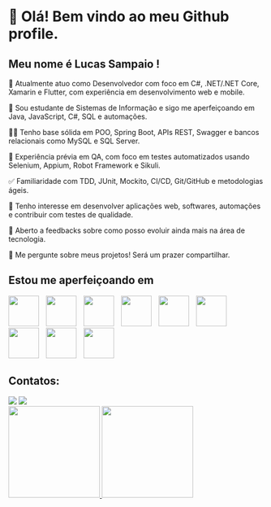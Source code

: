 # 👋 Olá! Bem vindo ao meu Github profile.
## Meu nome é Lucas Sampaio !


🔭 Atualmente atuo como Desenvolvedor com foco em C#, .NET/.NET Core, Xamarin e Flutter, com experiência em desenvolvimento web e mobile.

🌱 Sou estudante de Sistemas de Informação e sigo me aperfeiçoando em Java, JavaScript, C#, SQL e automações.

👨‍💻 Tenho base sólida em POO, Spring Boot, APIs REST, Swagger e bancos relacionais como MySQL e SQL Server.

🧪 Experiência prévia em QA, com foco em testes automatizados usando Selenium, Appium, Robot Framework e Sikuli.

✅ Familiaridade com TDD, JUnit, Mockito, CI/CD, Git/GitHub e metodologias ágeis.

🚀 Tenho interesse em desenvolver aplicações web, softwares, automações e contribuir com testes de qualidade.

🤝 Aberto a feedbacks sobre como posso evoluir ainda mais na área de tecnologia.

💬 Me pergunte sobre meus projetos! Será um prazer compartilhar.
## Estou me aperfeiçoando em
<img src="https://cdn.jsdelivr.net/gh/devicons/devicon/icons/git/git-original-wordmark.svg" width="60" height="60" style="margin-right: 10px;"/> <img src="https://cdn.jsdelivr.net/gh/devicons/devicon/icons/github/github-original-wordmark.svg" width="60" height="60" style="margin-right: 10px;"/> <img src="https://cdn.jsdelivr.net/gh/devicons/devicon/icons/javascript/javascript-original.svg" width="60" height="60" style="margin-right: 10px;"/> <img src="https://cdn.jsdelivr.net/gh/devicons/devicon/icons/java/java-original-wordmark.svg" width="60" height="60" style="margin-right: 10px;"/> <img src="https://cdn.jsdelivr.net/gh/devicons/devicon/icons/spring/spring-original-wordmark.svg" width="60" height="60" style="margin-right: 10px;"/> <img src="https://cdn.jsdelivr.net/gh/devicons/devicon/icons/csharp/csharp-original.svg" width="60" height="60" style="margin-right: 10px;"/> <img src="https://cdn.jsdelivr.net/gh/devicons/devicon/icons/flutter/flutter-original.svg" width="60" height="60" style="margin-right: 10px;"/> <img src="https://cdn.jsdelivr.net/gh/devicons/devicon/icons/mysql/mysql-original-wordmark.svg" width="60" height="60" style="margin-right: 10px;"/> <img src="https://cdn.jsdelivr.net/gh/devicons/devicon/icons/microsoftsqlserver/microsoftsqlserver-plain-wordmark.svg" width="60" height="60" style="margin-right: 10px;"/>


          
          
## Contatos:

<div>
<a href = "mailto:lukasrocha0402@gmail.com"><img src="https://img.shields.io/badge/Gmail-D14836?style=for-the-badge&logo=gmail&logoColor=white" target="_blank"></a>
<a href="https://www.linkedin.com/in/lucas-rocha-805a7422a/" target="_blank"><img src="https://img.shields.io/badge/-LinkedIn-%230077B5?style=for-the-badge&logo=linkedin&logoColor=white" target="_blank"></a>   
</div>

<div>
<a href="https://github.com/lucasrocha0402">
<img height="180em" src="https://github-readme-stats.vercel.app/api/top-langs/?username=lucasrocha0402&layout=compact&langs_count=7&theme=dracula"/>
<img height="180em" src="https://github-readme-stats.vercel.app/api?username=lucasrocha0402&show_icons=true&theme=dracula&include_all_commits=true&count_private=true"/>
</div>
          
